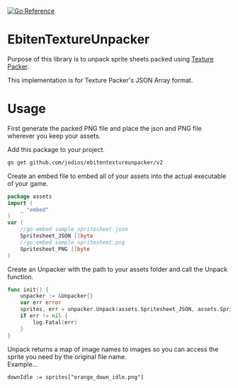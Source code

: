 [![Go Reference](https://pkg.go.dev/badge/github.com/jodios/ebitentextureunpacker.svg)](https://pkg.go.dev/github.com/jodios/ebitentextureunpacker)
# EbitenTextureUnpacker

Purpose of this library is to unpack sprite sheets packed using 
[Texture Packer](https://www.codeandweb.com/texturepacker).  
  
This implementation is for Texture Packer's JSON Array format. 

# Usage

First generate the packed PNG file and place the json and PNG file wherever you keep your assets. 

Add this package to your project.

```bash
go get github.com/jodios/ebitentextureunpacker/v2
```

Create an embed file to embed all of your assets into the actual  executable
of your game. 
```go
package assets
import (
	_ "embed"
)
var (
	//go:embed sample_spritesheet.json
	Spritesheet_JSON []byte
	//go:embed sample_spritesheet.png
	Spritesheet_PNG []byte
)
```  
  

Create an Unpacker with the path to your assets folder and 
call the Unpack function.
```go
func init() {
	unpacker := &Unpacker{}
	var err error
	sprites, err = unpacker.Unpack(assets.Spritesheet_JSON, assets.Spritesheet_PNG)
	if err != nil {
		log.Fatal(err)
	}
}
```
Unpack returns a map of image names to images so you can access the sprite you need by the original file name.   
Example...
```golang
downIdle := sprites["orange_down_idle.png"]
```